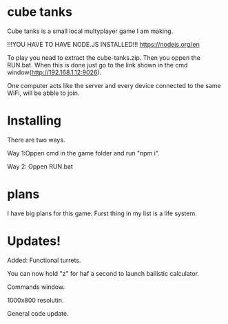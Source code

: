 # cube tanks
Cube tanks is a small local multyplayer game I am making.

!!!YOU HAVE TO HAVE NODE.JS INSTALLED!!! https://nodejs.org/en

To play you nead to extract the cube-tanks.zip.
Then you oppen the RUN.bat.
When this is done just go to the link shown in the cmd window(http://192.168.1.12:9026).

One computer acts like the server and every device connected to the same WiFi, will be abble to join.

# Installing
There are two ways.

Way 1:Oppen cmd in the game folder and run "npm i".

Way 2: Oppen RUN.bat

# plans
I have big plans for this game.
Furst thing in my list is a life system.

# Updates!
Added:
Functional turrets.

You can now hold "z" for haf a second to launch ballistic calculator.

Commands window.

1000x800 resolutin.

General code update.
